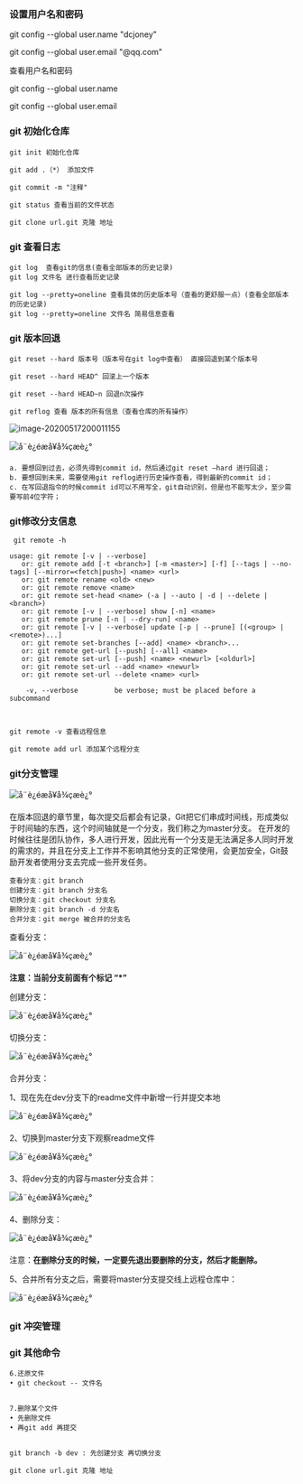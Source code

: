 ### 设置用户名和密码

git config --global user.name "dcjoney"

git config --global user.email "@qq.com"



查看用户名和密码

git config --global user.name

git config --global user.email



### git 初始化仓库

```
git init 初始化仓库

git add .（*） 添加文件

git commit -m "注释"

git status 查看当前的文件状态

git clone url.git 克隆 地址
```





### git 查看日志

```
git log  查看git的信息(查看全部版本的历史记录)
git log 文件名 进行查看历史记录

git log --pretty=oneline 查看具体的历史版本号（查看的更舒服一点）(查看全部版本的历史记录)
git log --pretty=oneline 文件名 简易信息查看
```





### git 版本回退

```
git reset --hard 版本号（版本号在git log中查看） 直接回退到某个版本号

git reset --hard HEAD^ 回滚上一个版本

git reset --hard HEAD~n 回退n次操作

git reflog 查看 版本的所有信息（查看仓库的所有操作）
```

![image-20200517200011155](./assets/image-20200517200011155.png)

![å¨è¿éæå¥å¾çæè¿°](./assets/20200111122301534.png)



```
a. 要想回到过去，必须先得到commit id，然后通过git reset –hard 进行回退；
b. 要想回到未来，需要使用git reflog进行历史操作查看，得到最新的commit id； 
c. 在写回退指令的时候commit id可以不用写全，git自动识别，但是也不能写太少，至少需要写前4位字符；
```







### git修改分支信息

```
 git remote -h

usage: git remote [-v | --verbose]
   or: git remote add [-t <branch>] [-m <master>] [-f] [--tags | --no-tags] [--mirror=<fetch|push>] <name> <url>
   or: git remote rename <old> <new>
   or: git remote remove <name>
   or: git remote set-head <name> (-a | --auto | -d | --delete | <branch>)
   or: git remote [-v | --verbose] show [-n] <name>
   or: git remote prune [-n | --dry-run] <name>
   or: git remote [-v | --verbose] update [-p | --prune] [(<group> | <remote>)...]
   or: git remote set-branches [--add] <name> <branch>...
   or: git remote get-url [--push] [--all] <name>
   or: git remote set-url [--push] <name> <newurl> [<oldurl>]
   or: git remote set-url --add <name> <newurl>
   or: git remote set-url --delete <name> <url>

    -v, --verbose         be verbose; must be placed before a subcommand



git remote -v 查看远程信息

git remote add url 添加某个远程分支
```





### git分支管理

![å¨è¿éæå¥å¾çæè¿°](./assets/20200111123032768.png)

在版本回退的章节里，每次提交后都会有记录，Git把它们串成时间线，形成类似于时间轴的东西，这个时间轴就是一个分支，我们称之为master分支。
在开发的时候往往是团队协作，多人进行开发，因此光有一个分支是无法满足多人同时开发的需求的，并且在分支上工作并不影响其他分支的正常使用，会更加安全，Git鼓励开发者使用分支去完成一些开发任务。

```
查看分支：git branch
创建分支：git branch 分支名
切换分支：git checkout 分支名 
删除分支：git branch -d 分支名
合并分支：git merge 被合并的分支名
```



查看分支：

![å¨è¿éæå¥å¾çæè¿°](./assets/20200111123050384.png)



**注意：当前分支前面有个标记 “*”**



创建分支：

![å¨è¿éæå¥å¾çæè¿°](./assets/20200111123100378.png)



切换分支：

![å¨è¿éæå¥å¾çæè¿°](./assets/20200111123146370.png)



合并分支：

1、现在先在dev分支下的readme文件中新增一行并提交本地

![å¨è¿éæå¥å¾çæè¿°](./assets/20200111123210116.png)



2、切换到master分支下观察readme文件

![å¨è¿éæå¥å¾çæè¿°](./assets/20200111123243161.png)



3、将dev分支的内容与master分支合并：

![å¨è¿éæå¥å¾çæè¿°](./assets/20200111123319287.png)



4、删除分支：

![å¨è¿éæå¥å¾çæè¿°](./assets/20200111123333865.png)

注意：**在删除分支的时候，一定要先退出要删除的分支，然后才能删除。**



5、合并所有分支之后，需要将master分支提交线上远程仓库中：

![å¨è¿éæå¥å¾çæè¿°](./assets/20200111123401710.png)





### git 冲突管理









### git 其他命令

```
6.还原文件
• git checkout -- 文件名


7.删除某个文件
• 先删除文件
• 再git add 再提交


git branch -b dev : 先创建分支 再切换分支

git clone url.git 克隆 地址
```

